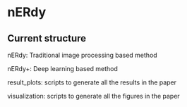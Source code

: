 # nERdy

## Current structure
nERdy: Traditional image processing based method

nERdy+: Deep learning based method

result_plots: scripts to generate all the results in the paper

visualization: scripts to generate all the figures in the paper
